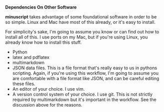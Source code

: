 **Dependencies On Other Software**

**minuscript** takes advantage of some foundational software in order to be so simple. Linux and Mac have most of this already, or it's easy to install.

For simplicity's sake, I'm going to assume you know or can find out how to install all of this. I use ports on my Mac, but if you're using Linux, you already know how to install this stuff.

- Python
- latex and pdflatex
- multimarkdown
- JSON data files. This is a file format that's really easy to us in pythons scripting. Again, if you're using this workflow, I'm going to assume you are comfortable with a file format like JSON, and can be careful editing these files.
- An editor of your choice. I use vim.
- A version control system of your choice. I use git. This is not strictly required by multimarkdown but it's important in the workflow.  See the discussion above for the reasons.

